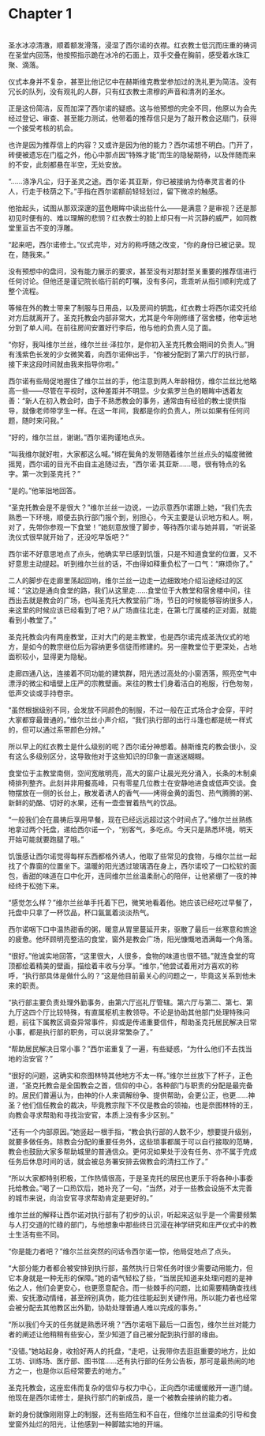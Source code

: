 # Chapter 1

<br>
圣水冰凉清澈，顺着额发滑落，浸湿了西尔诺的衣襟。红衣教士低沉而庄重的祷词在圣堂内回荡，他按照指示跪在冰冷的石面上，双手交叠在胸前，感受着水珠汇聚、滴落。

仪式本身并不复杂，甚至比他记忆中在赫斯维克教堂参加过的洗礼更为简洁。没有冗长的队列，没有观礼的人群，只有红衣教士肃穆的声音和清冽的圣水。

正是这份简洁，反而加深了西尔诺的疑惑。这与他预想的完全不同，他原以为会先经过登记、审查、甚至能力测试，他带着的推荐信只是为了敲开教会这扇门，获得一个接受考核的机会。

也许是因为推荐信上的内容？又或许是因为他的能力？西尔诺想不明白。门开了，砖便被遗忘在门槛之外，他心中那点因“特殊才能”而生的隐秘期待，以及伴随而来的不安，此刻都悬在半空，无处安放。

“……涤净凡尘，归于圣灵之途。西尔诺·其亚斯，你已被接纳为侍奉灵言者的仆人，行走于枝荫之下。”手指在西尔诺额前轻轻划过，留下微凉的触感。

他抬起头，试图从那双深邃的蓝色眼眸中读出些什么——是满意？是审视？还是那初见时便有的、难以理解的悲悯？红衣教士的脸上却只有一片沉静的威严，如同教堂里亘古不变的浮雕。

“起来吧，西尔诺修士。”仪式完毕，对方的称呼随之改变，“你的身份已被记录。现在，随我来。”

没有预想中的盘问，没有能力展示的要求，甚至没有对那封至关重要的推荐信进行任何讨论。但他还是谨记院长临行前的叮嘱，没有多问，乖乖听从指引顺利完成了整个流程。

等候在外的教士带来了制服与日用品，以及房间的钥匙，红衣教士将西尔诺交托给对方后就离开了。圣克托教会内部非常大，尤其是今年刚修缮了宿舍楼，他幸运地分到了单人间。在前往房间安置好行李后，他与他的负责人见了面。

“你好，我叫维尔兰丝，维尔兰丝·泽拉尔，是你初入圣克托教会期间的负责人。”拥有浅紫色长发的少女微笑着，向西尔诺伸出手，“你被分配到了第六厅的执行部，接下来这段时间就由我来指导你啦。”

西尔诺有些局促地握住了维尔兰丝的手，他注意到两人年龄相仿，维尔兰丝比他略高一些——尽管在平视时，这种差距并不明显。少女紫罗兰色的眼眸中透着友善：“新人在初入教会时，由于不熟悉教会的事务，通常由有经验的教士提供指导，就像老师带学生一样。在这一年间，我都是你的负责人，所以如果有任何问题，随时来问我。”

“好的，维尔兰丝，谢谢。”西尔诺拘谨地点头。

“叫我维尔就好啦，大家都这么喊。”绑在鬓角的发带随着维尔兰丝点头的幅度微微摇晃，西尔诺的目光不由自主追随过去，“西尔诺·其亚斯……嗯，很有特点的名字。第一次到圣克托？”

“是的。”他笨拙地回答。

“圣克托教会是不是很大？”维尔兰丝一边说，一边示意西尔诺跟上她，“我们先去熟悉一下环境，顺便去执行部门报个到，别担心，今天主要是认识地方和人。啊，对了，先带你参观一下食堂！”她刻意放慢了脚步，等待西尔诺与她并肩，“听说圣洗仪式很早就开始了，还没吃早饭吧？”

西尔诺不好意思地点了点头，他确实早已感到饥饿，只是不知道食堂的位置，又不好意思主动提起。听到维尔兰丝的话，不由得如释重负松了一口气：“麻烦你了。”

二人的脚步在走廊里荡起回响，维尔兰丝一边走一边细致地介绍沿途经过的区域：“这边是通向食堂的路，我们从这里走……食堂位于大教堂和宿舍楼中间，往西出去就是教会的广场，也叫圣克托大教堂前广场，节日的时候能够容纳很多人，来这里的时候应该已经看到了吧？从广场直往北走，在第七厅属楼的正对面，就能看到小教堂了。”

圣克托教会内有两座教堂，正对大门的是主教堂，也是西尔诺完成圣洗仪式的地方，是如今的教宗继位后为容纳更多信徒而修建的。另一座教堂位于更深处，占地面积较小，显得更为隐秘。

走廊四通八达，连接着不同功能的建筑群，阳光透过高处的小窗洒落，照亮空气中漂浮的微尘和墙壁上庄严的宗教壁画。来往的教士们身着洁白的袍服，行色匆匆，低声交谈或手持卷宗。

“虽然根据级别不同，会发放不同颜色的制服，不过一般在正式场合才会穿，平时大家都穿最普通的。”维尔兰丝小声介绍，“我们执行部的出行斗篷也都是统一样式的，但可以通过系带颜色分辨。”

所以早上的红衣教士是什么级别的呢？西尔诺分神想着。赫斯维克的教会很小，没有这么多级别区分，这导致他对于这些知识的印象一直迷迷糊糊。

食堂位于主教堂南侧，空间宽敞明亮，高大的窗户让晨光充分涌入，长条的木制桌椅排列整齐。此刻并非用餐高峰，只有零星几位教士在安静地进食或低声交谈。食物摆放在一侧的长台上，散发着诱人的香气——烤得金黄的面包、热气腾腾的粥、新鲜的奶酪、切好的水果，还有一壶壶冒着热气的饮品。

“一般我们会在晨祷后享用早餐，现在已经远远超过这个时间点了。”维尔兰丝熟练地拿过两个托盘，递给西尔诺一个，“别客气，多吃点。今天只是熟悉环境，明天开始可能就要跑腿了哦。”

饥饿感让西尔诺觉得每样东西都格外诱人，他取了些常见的食物，与维尔兰丝一起找了个靠窗的位置坐下。温暖的阳光透过玻璃洒在身上，西尔诺咬了一口松软的面包，香甜的味道在口中化开，连同维尔兰丝温柔耐心的陪伴，让他紧绷了一夜的神经终于松弛下来。

“感觉怎么样？”维尔兰丝单手托着下巴，微笑地看着他。她应该已经吃过早餐了，托盘中只拿了一杯饮品，杯口氤氲着淡淡热气。

西尔诺咽下口中温热甜香的粥，暖意从胃里蔓延开来，驱散了最后一丝寒意和旅途的疲惫。他环顾明亮整洁的食堂，窗外是教会广场，阳光慷慨地洒满每一个角落。

“很好。”他诚实地回答，“这里很大，人很多，食物的味道也很不错。”就连食堂的穹顶都绘着精美的壁画，描绘着丰收与分享。“维尔，”他尝试着用对方喜欢的称呼，“执行部具体是做什么的？”这是他目前最关心的问题之一，毕竟这关系到他未来的职责。

“执行部主要负责处理外勤事务，由第六厅巡礼厅管辖。第六厅与第二、第七、第九厅这四个厅比较特殊，有直属枢机主教领导。不论是协助其他部门处理特殊问题，前往下属教区调查异常事件，抑或是传递重要信件，帮助圣克托居民解决日常小事，都是执行部的职务，可以说非常繁杂了。”

“帮助居民解决日常小事？”西尔诺重复了一遍，有些疑惑，“为什么他们不去找当地的治安官？”

“很好的问题，这确实和奈图林特其他地方不太一样。”维尔兰丝放下了杯子，正色道，“圣克托教会是全国教会之首，信仰的中心，各种部门与职责的分配是最完备的。居民们普遍认为，由神的仆人来调解纷争、提供帮助，会更公正，也更……神圣？他们信任教会的裁决，毕竟教宗陛下不仅是教会的领袖，也是奈图林特的王，向教会寻求帮助和寻找治安官，本质上没有多少区别。”

“还有一个内部原因。”她竖起一根手指，“教会执行部的人数不少，想要提升级别，就要多做任务。除教会分配的重要任务外，这些琐事都属于可以自行接取的范畴，教会也鼓励大家多帮助城里的普通信众。更何况如果处于没有任务、亦不属于完成任务后休息时间的话，就会被总务署安排去做教会的清扫工作了。”

“所以大家都特别积极，工作热情很高，于是圣克托的居民也更乐于将各种小事委托给教会。”喝了一口热饮后，她补充了一句，“当然，对于一些教会设施不太完善的城市来说，向治安官寻求帮助肯定是更好的。”

维尔兰丝的解释让西尔诺对执行部有了初步的认识，听起来这似乎是一个需要频繁与人打交道的忙碌的部门，与他想象中那些终日沉浸在神学研究和庄严仪式中的教士生活有些不同。

“你是能力者吧？”维尔兰丝突然的问话令西尔诺一惊，他局促地点了点头。

“大部分能力者都会被安排到执行部，虽然执行日常任务时很少需要动用能力，但它本身就是一种无形的保障。”她的语气轻松了些，“当居民知道来处理问题的是神佑之人，他们会更安心，也更愿意配合。而一些棘手的问题，比如需要精确查找线索、安抚激动情绪，甚至辨别真伪，能力往往能起到关键作用。所以能力者也经常会被分配去其他教区出外勤，协助处理普通人难以完成的事务。”

“所以我们今天的任务就是熟悉环境？”西尔诺咽下最后一口面包，维尔兰丝对能力者的阐述让他稍稍有些安心，至少知道了自己被分配到执行部的缘由。

“没错。”她站起身，收拾好两人的托盘，“走吧，让我带你去逛逛重要的地方，比如工坊、训练场、医疗部、图书馆……还有执行部的任务公告板，那可是最热闹的地方之一，也是你以后经常要去的地方。”

圣克托教会，这座宏伟而复杂的信仰与权力中心，正向西尔诺缓缓敞开一道门缝。他现在是西尔诺修士，是执行部门的新成员，是一个被教会接纳的能力者。

新的身份就像刚刚穿上的制服，还有些陌生和不自在，但维尔兰丝温柔的引导和食堂窗外灿烂的阳光，让他感到一种脚踏实地的开端。
